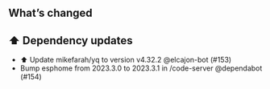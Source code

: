 ## What’s changed
## ⬆️ Dependency updates

- ⬆️ Update mikefarah/yq to version v4.32.2 @elcajon-bot (#153)
- Bump esphome from 2023.3.0 to 2023.3.1 in /code-server @dependabot (#154)
